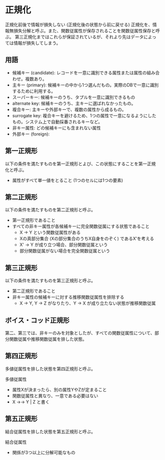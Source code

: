 # 正規化

正規化前後で情報が損失しない (正規化後の状態から前に戻せる) 正規化を、情報無損失分解と呼ぶ。また、関数従属性が保存されることを関数従属性保存と呼ぶ。
第三正規化まではこれらが保証されているが、それより先はデータによっては情報が損失してしまう。

## 用語

- 候補キー (candidate): レコードを一意に識別できる属性または属性の組み合わせ。複数あり。
- 主キー (primary): 候補キーの中から1つ選んだもの。実際のDBで一意に識別するために利用する。
- スーパーキー: 候補キーのうち、タプルを一意に識別できるもの
- alternate key: 候補キーのうち、主キーに選ばれなかったもの。
- 複合キー: 主キーや外部キーで、複数の属性から成るもの。
- surrogate key: 複合キーを避けるため、1つの属性で一意になるようにしたもの。システム上で自動採番されるキーなど。
- 非キー属性: どの候補キーにも含まれない属性
- 外部キー (foreign): 

## 第一正規形

以下の条件を満たすものを第一正規形とよび、この状態にすることを第一正規化と呼ぶ。

- 属性がすべて単一値をとること (1つのセルには1つの要素)

## 第二正規形

以下の条件を満たすものを第二正規形と呼ぶ。
- 第一正規形であること
- すべての非キー属性が各候補キーに完全関数従属にする状態であること
  - X → Y という関数従属性がある
  - Xの真部分集合 (Xの部分集合のうちX自身をのぞく) であるX’を考える
  - X' -> Y が成り立つ場合、部分関数従属という
  - 部分関数従属がない場合を完全関数従属という

## 第三正規形

以下の条件を満たすものを第三正規形と呼ぶ。

- 第二正規形であること
- 非キー属性の候補キーに対する推移関数従属性を排除する
     - X → Y, Y → Z がなりたり、Y → X が成り立たない状態が推移関数従属 

## ボイス・コッド正規形

第二、第三では、非キーのみを対象としたが、すべての関数従属性について、部分関数従属や推移関数従属を排した状態。

## 第四正規形

多値従属性を排した状態を第四正規形と呼ぶ。

多値従属性
- 属性Xが決まったら、別の属性YやZが定まること
- 関数従属性と異なり、一意である必要はない
- X →→ Y | Z と書く

## 第五正規形

結合従属性を排した状態を第五正規形と呼ぶ。

結合従属性
- 関係が3つ以上に分解可能なもの
